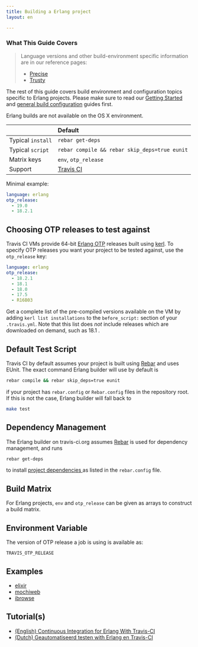 ```yaml
---
title: Building a Erlang project
layout: en

---
```


### What This Guide Covers

> Language versions and other build-environment specific
> information are in our reference pages:
>  * [Precise](/user/reference/precise/)
>  * [Trusty](/user/reference/trusty/)

The rest of this guide covers build environment and configuration topics
specific to Erlang projects. Please make sure to read our
[Getting Started](/user/getting-started/) and
[general build configuration](/user/customizing-the-build/) guides first.

Erlang builds are not available on the OS X environment.

<aside markdown="block" class="ataglance">

|                   | Default                                   |
|:------------------|:------------------------------------------|
| Typical `install` | `rebar get-deps`                          |
| Typical `script`  | `rebar compile && rebar skip_deps=true eunit` |
| Matrix keys       | `env`, `otp_release`                      |
| Support           | [Travis CI](mailto:support@travis-ci.com) |

Minimal example:

```yaml
language: erlang
otp_release:
  - 19.0
  - 18.2.1
```

</aside>

## Choosing OTP releases to test against

Travis CI VMs provide 64-bit [Erlang OTP](http://www.erlang.org/download.html) releases built using [kerl](https://github.com/spawngrid/kerl). To specify OTP releases you want your project to be tested against, use the `otp_release` key:

```yaml
language: erlang
otp_release:
  - 18.2.1
  - 18.1
  - 18.0
  - 17.5
  - R16B03
```

Get a complete list of the pre-compiled versions available on the VM by adding `kerl list installations` to the `before_script:` section of your `.travis.yml`. Note that this list does *not* include releases which are downloaded on demand, such as 18.1 .

## Default Test Script

Travis CI by default assumes your project is built using [Rebar](https://github.com/rebar/rebar) and uses EUnit. The exact command Erlang builder will use by default is

```bash
rebar compile && rebar skip_deps=true eunit
```

if your project has `rebar.config` or `Rebar.config` files in the repository root. If this is not the case, Erlang builder will fall back to

```bash
make test
```

## Dependency Management

The Erlang builder on travis-ci.org assumes [Rebar](https://github.com/basho/rebar) is used for dependency management, and runs

```bash
rebar get-deps
```

to install [project dependencies ](https://github.com/basho/riak/blob/master/rebar.config) as listed in the `rebar.config` file.

## Build Matrix

For Erlang projects, `env` and `otp_release` can be given as arrays
to construct a build matrix.

## Environment Variable

The version of OTP release a job is using is available as:

```
TRAVIS_OTP_RELEASE
```

## Examples

- [elixir](https://github.com/elixir-lang/elixir/blob/master/.travis.yml)
- [mochiweb](https://github.com/mochi/mochiweb/blob/master/.travis.yml)
- [ibrowse](https://github.com/cmullaparthi/ibrowse/blob/master/.travis.yml)

## Tutorial(s)

- [(English) Continuous Integration for Erlang With Travis-CI](http://blog.equanimity.nl/blog/2013/06/04/continuous-integration-for-erlang-with-travis-ci/)
- [(Dutch) Geautomatiseerd testen with Erlang en Travis-CI](http://blog.equanimity.nl/blog/2013/04/25/geautomatiseerd-testen-met-erlang/)
